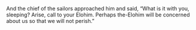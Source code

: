 And the chief of the sailors approached him and said, “What is it with you, sleeping? Arise, call to your Elohim. Perhaps the-Elohim will be concerned about us so that we will not perish.”